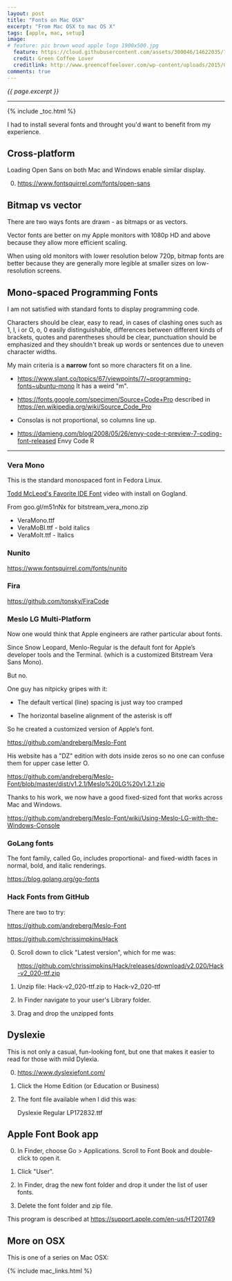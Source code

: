```yaml
---
layout: post
title: "Fonts on Mac OSX"
excerpt: "From Mac OSX to mac OS X"
tags: [apple, mac, setup]
image:
# feature: pic brown wood apple logo 1900x500.jpg
  feature: https://cloud.githubusercontent.com/assets/300046/14622035/740efa5c-0584-11e6-9a41-db5b03eaff85.jpg
  credit: Green Coffee Lover
  creditlink: http://www.greencoffeelover.com/wp-content/uploads/2015/03/7.jpg
comments: true
---
```

<i>{{ page.excerpt }}</i>
<hr />

{% include _toc.html %}

I had to install several fonts and throught you'd want to benefit from my experience.


## Cross-platform

Loading Open Sans on both Mac and Windows enable similar display.

0. https://www.fontsquirrel.com/fonts/open-sans


## Bitmap vs vector

There are two ways fonts are drawn - as bitmaps or as vectors. 

Vector fonts are better on my Apple monitors with 1080p HD and above
because they allow more efficient scaling.

When using old monitors with lower resolution below 720p,
bitmap fonts are better because they are generally more legible at smaller sizes on low-resolution screens.


## Mono-spaced Programming Fonts

I am not satisfied with standard fonts to display programming code. 

Characters should be clear, easy to read, in cases of clashing ones such as 1, l, i or O, o, 0 easily distinguishable, differences between different kinds of brackets, quotes and parentheses should be clear, punctuation should be emphasized and they shouldn't break up words or sentences due to uneven character widths.

My main criteria is a <strong>narrow</strong> font so more characters fit on a line.

* https://www.slant.co/topics/67/viewpoints/7/~programming-fonts~ubuntu-mono
   It has a weird "m".

* https://fonts.google.com/specimen/Source+Code+Pro
  described in https://en.wikipedia.org/wiki/Source_Code_Pro 

* Consolas is not proportional, so columns line up.

* https://damieng.com/blog/2008/05/26/envy-code-r-preview-7-coding-font-released
   Envy Code R

<hr />

### Vera Mono

This is the standard monospaced font in Fedora Linux.﻿

<a target="_blank" href="https://www.youtube.com/watch?v=61zHuzTSROQ">
Todd McLeod's Favorite IDE Font</a> video with install on Gogland.

From goo.gl/m51nNx for bitstream_vera_mono.zip

   * VeraMono.ttf 
   * VeraMoBI.ttf - bold italics
   * VeraMoIt.ttf - Italics

### Nunito

https://www.fontsquirrel.com/fonts/nunito

### Fira

https://github.com/tonsky/FiraCode

### Meslo LG Multi-Platform

Now one would think that Apple engineers are rather particular about fonts.

Since Snow Leopard, Menlo-Regular is the default font for Apple’s
developer tools and the Terminal.
(which is a customized Bitstream Vera Sans Mono).

But no.

One guy has nitpicky gripes with it:

   * The default vertical (line) spacing is just way too cramped 

   * The horizontal baseline alignment of the asterisk is off

So he created a customized version of Apple’s font.

   https://github.com/andreberg/Meslo-Font

His website has a "DZ" edition with dots inside zeros so no one can confuse them for upper case letter O.

   https://github.com/andreberg/Meslo-Font/blob/master/dist/v1.2.1/Meslo%20LG%20v1.2.1.zip

Thanks to his work, we now have a good fixed-sized font that works across Mac and Windows.

https://github.com/andreberg/Meslo-Font/wiki/Using-Meslo-LG-with-the-Windows-Console 


### GoLang fonts

The font family, called Go, includes proportional- and fixed-width faces in normal, bold, and italic renderings. 

https://blog.golang.org/go-fonts




### Hack Fonts from GitHub

There are two to try:

   https://github.com/andreberg/Meslo-Font

   https://github.com/chrissimpkins/Hack

0. Scroll down to click "Latest version", which for me was:
   
   https://github.com/chrissimpkins/Hack/releases/download/v2.020/Hack-v2_020-ttf.zip

0. Unzip file: Hack-v2_020-ttf.zip to Hack-v2_020-ttf

0. In Finder navigate to your user's Library folder.

0. Drag and drop the unzipped fonts 



## Dyslexie #

This is not only a casual, fun-looking font, but one that makes it easier to read for those with mild Dylexia.

0. https://www.dyslexiefont.com/

0. Click the Home Edition (or Education or Business)

0. The font file available when I did this was:

   Dyslexie Regular LP172832.ttf



<a id="FontBook"></a>

## Apple Font Book app

0. In Finder, choose Go > Applications. Scroll to Font Book and double-click to open it.

0. Click "User".

0. In Finder, drag the new font folder and drop it under the list of user fonts.

0. Delete the font folder and zip file.

This program is described at https://support.apple.com/en-us/HT201749



## More on OSX

This is one of a series on Mac OSX:

{% include mac_links.html %}
